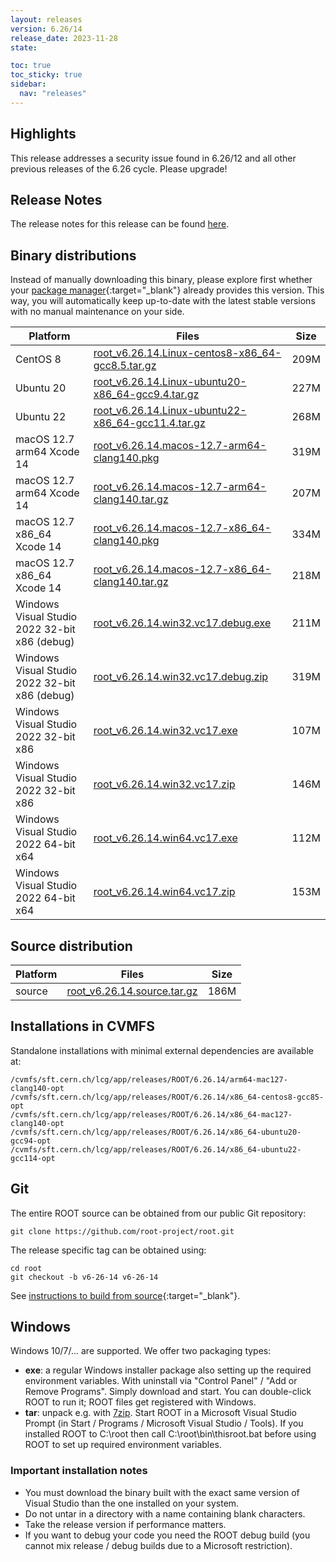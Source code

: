```yaml
---
layout: releases
version: 6.26/14
release_date: 2023-11-28
state:

toc: true
toc_sticky: true
sidebar:
  nav: "releases"
---
```


## Highlights

This release addresses a security issue found in 6.26/12 and all other previous releases of the 6.26 cycle.
Please upgrade!

## Release Notes

The release notes for this release can be found [here](https://root.cern/doc/v626/release-notes.html#release-6.2614).

## Binary distributions

Instead of manually downloading this binary, please explore first whether your [package manager](../install/#install-via-a-package-manager){:target="\_blank"} already provides this version.
This way, you will automatically keep up-to-date with the latest stable versions with no manual maintenance on your side.

| Platform       | Files | Size |
|-----------|-------|-----|
| CentOS 8 | [root_v6.26.14.Linux-centos8-x86_64-gcc8.5.tar.gz](https://root.cern/download/root_v6.26.14.Linux-centos8-x86_64-gcc8.5.tar.gz) | 209M |
| Ubuntu 20 | [root_v6.26.14.Linux-ubuntu20-x86_64-gcc9.4.tar.gz](https://root.cern/download/root_v6.26.14.Linux-ubuntu20-x86_64-gcc9.4.tar.gz) | 227M |
| Ubuntu 22 | [root_v6.26.14.Linux-ubuntu22-x86_64-gcc11.4.tar.gz](https://root.cern/download/root_v6.26.14.Linux-ubuntu22-x86_64-gcc11.4.tar.gz) | 268M |
| macOS 12.7 arm64 Xcode 14 | [root_v6.26.14.macos-12.7-arm64-clang140.pkg](https://root.cern/download/root_v6.26.14.macos-12.7-arm64-clang140.pkg) | 319M |
| macOS 12.7 arm64 Xcode 14 | [root_v6.26.14.macos-12.7-arm64-clang140.tar.gz](https://root.cern/download/root_v6.26.14.macos-12.7-arm64-clang140.tar.gz) | 207M |
| macOS 12.7 x86_64 Xcode 14 | [root_v6.26.14.macos-12.7-x86_64-clang140.pkg](https://root.cern/download/root_v6.26.14.macos-12.7-x86_64-clang140.pkg) | 334M |
| macOS 12.7 x86_64 Xcode 14 | [root_v6.26.14.macos-12.7-x86_64-clang140.tar.gz](https://root.cern/download/root_v6.26.14.macos-12.7-x86_64-clang140.tar.gz) | 218M |
| Windows Visual Studio 2022 32-bit x86  (debug) | [root_v6.26.14.win32.vc17.debug.exe](https://root.cern/download/root_v6.26.14.win32.vc17.debug.exe) | 211M |
| Windows Visual Studio 2022 32-bit x86  (debug) | [root_v6.26.14.win32.vc17.debug.zip](https://root.cern/download/root_v6.26.14.win32.vc17.debug.zip) | 319M |
| Windows Visual Studio 2022 32-bit x86  | [root_v6.26.14.win32.vc17.exe](https://root.cern/download/root_v6.26.14.win32.vc17.exe) | 107M |
| Windows Visual Studio 2022 32-bit x86  | [root_v6.26.14.win32.vc17.zip](https://root.cern/download/root_v6.26.14.win32.vc17.zip) | 146M |
| Windows Visual Studio 2022 64-bit x64  | [root_v6.26.14.win64.vc17.exe](https://root.cern/download/root_v6.26.14.win64.vc17.exe) | 112M |
| Windows Visual Studio 2022 64-bit x64  | [root_v6.26.14.win64.vc17.zip](https://root.cern/download/root_v6.26.14.win64.vc17.zip) | 153M |

## Source distribution

| Platform       | Files | Size |
|-----------|-------|-----|
| source | [root_v6.26.14.source.tar.gz](https://root.cern/download/root_v6.26.14.source.tar.gz) | 186M |


## Installations in CVMFS

Standalone installations with minimal external dependencies are available at:
~~~
/cvmfs/sft.cern.ch/lcg/app/releases/ROOT/6.26.14/arm64-mac127-clang140-opt
/cvmfs/sft.cern.ch/lcg/app/releases/ROOT/6.26.14/x86_64-centos8-gcc85-opt
/cvmfs/sft.cern.ch/lcg/app/releases/ROOT/6.26.14/x86_64-mac127-clang140-opt
/cvmfs/sft.cern.ch/lcg/app/releases/ROOT/6.26.14/x86_64-ubuntu20-gcc94-opt
/cvmfs/sft.cern.ch/lcg/app/releases/ROOT/6.26.14/x86_64-ubuntu22-gcc114-opt
~~~


## Git

The entire ROOT source can be obtained from our public Git repository:

~~~
git clone https://github.com/root-project/root.git
~~~
The release specific tag can be obtained using:
~~~
cd root
git checkout -b v6-26-14 v6-26-14
~~~

See [instructions to build from source](../install/#build-from-source){:target="\_blank"}.

## Windows

Windows 10/7/... are supported. We offer two packaging types:

 * **exe**: a regular Windows installer package also setting up the required environment variables. With uninstall via "Control Panel" / "Add or Remove Programs". Simply download and start. You can double-click ROOT to run it; ROOT files get registered with Windows.
 * **tar**: unpack e.g. with [7zip](https://www.7-zip.org). Start ROOT in a Microsoft Visual Studio Prompt (in Start / Programs / Microsoft Visual Studio / Tools). If you installed ROOT to C:\root then call C:\root\bin\thisroot.bat before using ROOT to set up required environment variables.

### Important installation notes

 * You must download the binary built with the exact same version of Visual Studio than the one installed on your system.
 * Do not untar in a directory with a name containing blank characters.
 * Take the release version if performance matters.
 * If you want to debug your code you need the ROOT debug build (you cannot mix release / debug builds due to a Microsoft restriction).
